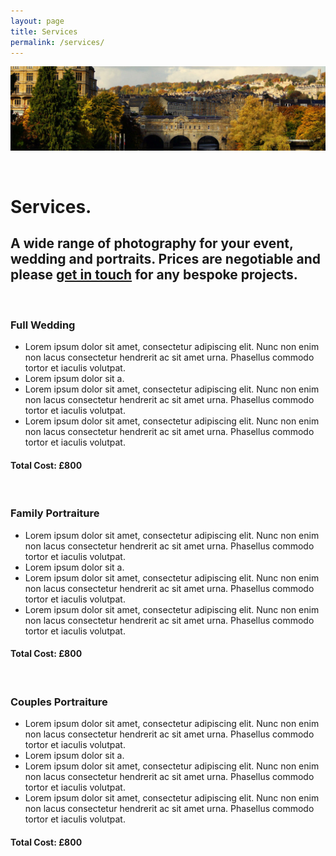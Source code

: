 ```yaml
---
layout: page
title: Services
permalink: /services/
---
```


![Picturesque Photo of Pulteney Bridge, UK](/assets/img/bath-header.jpg "Picturesque Photo of Pulteney Bridge, UK")

<br>

# Services.

## A wide range of photography for your event, wedding and portraits. Prices are negotiable and please [get in touch](/contact) for any bespoke projects.

<br>


### Full Wedding

* Lorem ipsum dolor sit amet, consectetur adipiscing elit. Nunc non enim non lacus consectetur hendrerit ac sit amet urna. Phasellus commodo tortor et iaculis volutpat.
* Lorem ipsum dolor sit a.
* Lorem ipsum dolor sit amet, consectetur adipiscing elit. Nunc non enim non lacus consectetur hendrerit ac sit amet urna. Phasellus commodo tortor et iaculis volutpat.
* Lorem ipsum dolor sit amet, consectetur adipiscing elit. Nunc non enim non lacus consectetur hendrerit ac sit amet urna. Phasellus commodo tortor et iaculis volutpat.


#### **Total Cost:** £800

<br>

### Family Portraiture

* Lorem ipsum dolor sit amet, consectetur adipiscing elit. Nunc non enim non lacus consectetur hendrerit ac sit amet urna. Phasellus commodo tortor et iaculis volutpat.
* Lorem ipsum dolor sit a.
* Lorem ipsum dolor sit amet, consectetur adipiscing elit. Nunc non enim non lacus consectetur hendrerit ac sit amet urna. Phasellus commodo tortor et iaculis volutpat.
* Lorem ipsum dolor sit amet, consectetur adipiscing elit. Nunc non enim non lacus consectetur hendrerit ac sit amet urna. Phasellus commodo tortor et iaculis volutpat.


#### **Total Cost:** £800

<br>

### Couples Portraiture

* Lorem ipsum dolor sit amet, consectetur adipiscing elit. Nunc non enim non lacus consectetur hendrerit ac sit amet urna. Phasellus commodo tortor et iaculis volutpat.
* Lorem ipsum dolor sit a.
* Lorem ipsum dolor sit amet, consectetur adipiscing elit. Nunc non enim non lacus consectetur hendrerit ac sit amet urna. Phasellus commodo tortor et iaculis volutpat.
* Lorem ipsum dolor sit amet, consectetur adipiscing elit. Nunc non enim non lacus consectetur hendrerit ac sit amet urna. Phasellus commodo tortor et iaculis volutpat.


#### **Total Cost:** £800
